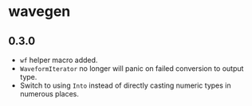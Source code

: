 # wavegen

## 0.3.0

- `wf` helper macro added.
- `WaveformIterator` no longer will panic on failed conversion to output type.
- Switch to using `Into` instead of directly casting numeric types in numerous places.